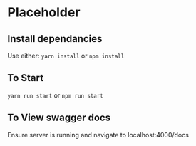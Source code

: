 # Placeholder

## Install dependancies

Use either:
`yarn install`
or
`npm install`

## To Start

`yarn run start`
or
`npm run start`

## To View swagger docs

Ensure server is running and navigate to
localhost:4000/docs
